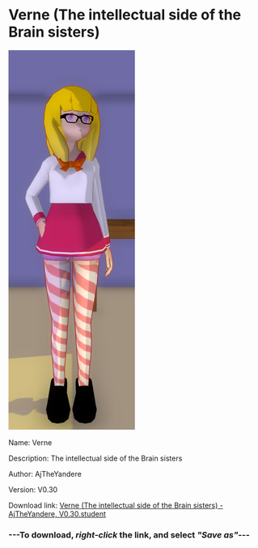 # Verne (The intellectual side of the Brain sisters)

<img src = "https://raw.githubusercontent.com/Arbiter1223/Daigaku-Gurashi-Custom-Students/master/Students/Files/Verne%20(The%20intellectual%20side%20of%20the%20Brain%20sisters).png">

Name: Verne

Description: The intellectual side of the Brain sisters

Author: AjTheYandere

Version: V0.30

Download link: <a href="https://raw.githubusercontent.com/Arbiter1223/Daigaku-Gurashi-Custom-Students/master/Students/Files/Verne%20(The%20intellectual%20side%20of%20the%20Brain%20sisters)%20-%20AjTheYandere%2C%20V0.30.student">Verne (The intellectual side of the Brain sisters) - AjTheYandere, V0.30.student</a>

### ---**To download, _right-click_ the link, and select _"Save as"_**---
